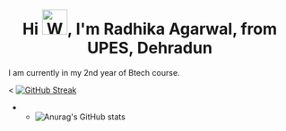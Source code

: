 <h1 align="center">Hi <img src="https://raw.githubusercontent.com/nixin72/nixin72/master/wave.gif" 
         alt="Waving hand animated gif"
         height="45"
         width="45" />, I'm Radhika Agarwal, from UPES, Dehradun
</h1>
     I am currently in my 2nd year of Btech course.    

         
<!--
**radhika2468/radhika2468** is a ✨ _special_ ✨ repository because its `README.md` (this file) appears on your GitHub profile.

Here are some ideas to get you started:

- 🔭 I’m currently working on ...
- 🌱 I’m currently learning ...
- 👯 I’m looking to collaborate on ...
- 🤔 I’m looking for help with ...
- 💬 Ask me about ...
- 📫 How to reach me: ...
- 😄 Pronouns: ...
- ⚡ Fun fact: ...
--> 
< [![GitHub Streak](https://github-readme-streak-stats.herokuapp.com/?user=radhika2468&theme=algolia)](https://github.com/DenverCoder1/github-readme-streak-stats)
- - ![Anurag's GitHub stats](https://github-readme-stats.vercel.app/api?username=radhika2468&theme=algolia&show_icons=true)




